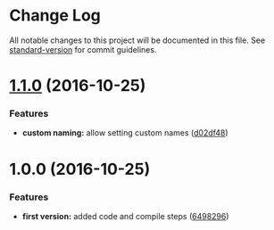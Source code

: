 # Change Log

All notable changes to this project will be documented in this file. See [standard-version](https://github.com/conventional-changelog/standard-version) for commit guidelines.

<a name="1.1.0"></a>
# [1.1.0](https://github.com/pixelass/minus-grid/compare/v1.0.0...v1.1.0) (2016-10-25)


### Features

* **custom naming:** allow setting custom names ([d02df48](https://github.com/pixelass/minus-grid/commit/d02df48))



<a name="1.0.0"></a>
# 1.0.0 (2016-10-25)


### Features

* **first version:** added code and compile steps ([6498296](https://github.com/pixelass/minus-grid/commit/6498296))
